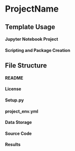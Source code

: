 # ProjectName

## Template Usage

#### Jupyter Notebook Project

#### Scripting and Package Creation

## File Structure



#### README

#### License

#### Setup.py

#### project_env.yml

#### Data Storage

#### Source Code

#### Results
